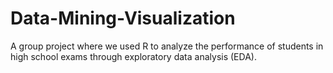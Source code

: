 # Data-Mining-Visualization
A group project where we used R to analyze the performance of students in high school exams through exploratory data analysis (EDA).
